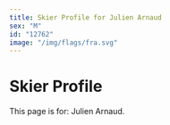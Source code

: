 ```yaml
---
title: Skier Profile for Julien Arnaud
sex: "M"
id: "12762"
image: "/img/flags/fra.svg" 
---
```


# Skier Profile

This page is for: Julien Arnaud.
    